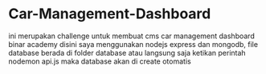# Car-Management-Dashboard
ini merupakan challenge untuk membuat cms car management dashboard binar academy disini saya menggunakan nodejs express dan mongodb, file database berada di folder database atau langsung saja ketikan perintah nodemon api.js maka database akan di create otomatis
